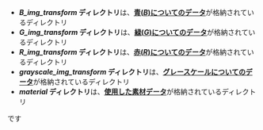- ***B_img_transform* ディレクトリ**は、<ins>**青(*B*)についてのデータ**</ins>が格納されているディレクトリ<br>
- ***G_img_transform* ディレクトリ**は、<ins>**緑(*G*)についてのデータ**</ins>が格納されているディレクトリ<br>
- ***R_img_transform* ディレクトリ**は、<ins>**赤(*R*)についてのデータ**</ins>が格納されているディレクトリ<br>
- ***grayscale_img_transform* ディレクトリ**は、<ins>**グレースケールについてのデータ**</ins>が格納されているディレクトリ<br>
- ***material* ディレクトリ**は、<ins>**使用した素材データ**</ins>が格納されているディレクトリ<br>

です
